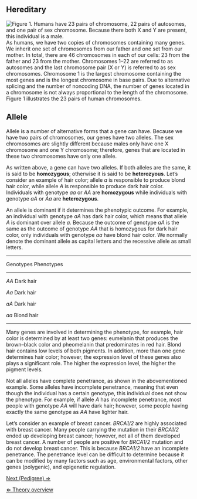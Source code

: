 Hereditary
----------

![Figure 1. Humans have 23 pairs of chromosome, 22 pairs of autosomes, and one pair of sex chromosome. Because there both X and Y are present, this individual is a male.](https://s3-us-west-2.amazonaws.com/labster/wiki/media/23chromosomes.gif "fig:Figure 1. Humans have 23 pairs of chromosome, 22 pairs of autosomes, and one pair of sex chromosome. Because there both X and Y are present, this individual is a male.")
As humans, we have two copies of chromosomes containing many genes. We
inherit one set of chromosomes from our father and one set from our
mother. In total, there are 46 chromosomes in each of our cells: 23 from
the father and 23 from the mother. Chromosomes 1–22 are referred to as
autosomes and the last chromosome pair (X or Y) is referred to as sex
chromosomes. Chromosome 1 is the largest chromosome containing the most
genes and is the longest chromosome in base pairs. Due to alternative
splicing and the number of noncoding DNA, the number of genes located in
a chromosome is not always proportional to the length of the chromosome.
Figure 1 illustrates the 23 pairs of human chromosomes.

Allele
------

Allele is a number of alternative forms that a gene can have. Because we
have two pairs of chromosomes, our genes have two alleles. The sex
chromosomes are slightly different because males only have one X
chromosome and one Y chromosome; therefore, genes that are located in
these two chromosomes have only one allele.

As written above, a gene can have two alleles. If both alleles are the
same, it is said to be **homozygous**; otherwise it is said to be
**heterozyous**. Let’s consider an example of hair color; allele *a* is
responsible to produce blond hair color, while allele *A* is responsible
to produce dark hair color. Individuals with genotype *aa* or *AA* are
**homozygous** while individuals with genotype *aA* or *Aa* are
**heterozygous**.

An allele is dominant if it determines the phenotypic outcome. For
example, an individual with genotype *aA* has dark hair color, which
means that allele *A* is dominant over allele *a*. Because the outcome
of genotype *aA* is the same as the outcome of genotype *AA* that is
homozygous for dark hair color, only individuals with genotype *aa* have
blond hair color. We normally denote the dominant allele as capital
letters and the recessive allele as small letters.

  ------------------------
  Genotypes   Phenotypes
              
  ----------- ------------
  *AA*        Dark hair
              

  *Aa*        Dark hair
              

  *aA*        Dark hair
              

  *aa*        Blond hair
              
  ------------------------

Many genes are involved in determining the phenotype, for example, hair
color is determined by at least two genes: eumelanin that produces the
brown–black color and pheomelanin that predominates in red hair. Blond
hair contains low levels of both pigments. In addition, more than one
gene determines hair color; however, the expression level of these genes
also plays a significant role. The higher the expression level, the
higher the pigment levels.

Not all alleles have complete penetrance, as shown in the abovementioned
example. Some alleles have incomplete penetrance, meaning that even
though the individual has a certain genotype, this individual does not
show the phenotype. For example, if allele *A* has incomplete
penetrance, most people with genotype *AA* will have dark hair; however,
some people having exactly the same genotype as *AA* have lighter hair.

Let’s consider an example of breast cancer. *BRCA1/2* are highly
associated with breast cancer. Many people carrying the mutation in
their *BRCA1/2* ended up developing breast cancer; however, not all of
them developed breast cancer. A number of people are positive for
*BRCA1/2* mutation and do not develop breast cancer. This is because
*BRCA1/2* have an incomplete penetrance. The penetrance level can be
difficult to determine because it can be modified by many factors such
as age, environmental factors, other genes (polygenic), and epigenetic
regulation.

[Next (Pedigree) ⇒](/wiki/Pedigree_MG "wikilink")

[⇐ Theory overview](/wiki/Medical_Genetics_case "wikilink")

